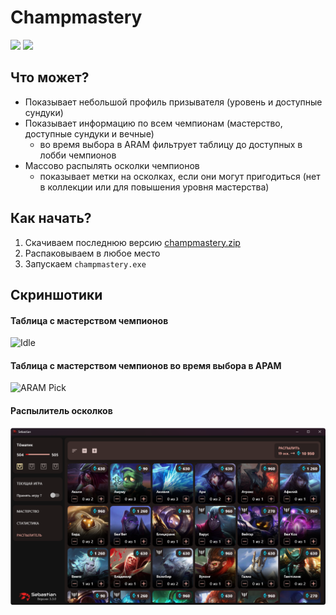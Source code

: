 # Champmastery

[![](https://img.shields.io/github/v/release/orteney/champmastery?label=VERSION&style=for-the-badge)](https://github.com/orteney/champmastery/releases/latest)
[![](https://img.shields.io/github/downloads/orteney/champmastery/total?style=for-the-badge)](https://github.com/orteney/champmastery/releases)

## Что может?

* Показывает небольшой профиль призывателя (уровень и доступные сундуки)
* Показывает информацию по всем чемпионам (мастерство, доступные сундуки и вечные)
  * во время выбора в ARAM фильтрует таблицу до доступных в лобби чемпионов
* Массово распылять осколки чемпионов
  * показывает метки на осколках, если они могут пригодиться (нет в коллекции или для повышения уровня мастерства)

## Как начать?

1. Скачиваем последнюю версию [champmastery.zip](https://github.com/orteney/champmastery/releases/latest)
1. Распаковываем в любое место
1. Запускаем `champmastery.exe`

## Скриншотики

#### Таблица с мастерством чемпионов
![Idle](docs/screenshots/idle.png)
#### Таблица с мастерством чемпионов во время выбора в АРАМ
![ARAM Pick](docs/screenshots/aram.png)
#### Распылитель осколков
![Disenchater](docs/screenshots/disenchanter.png)
